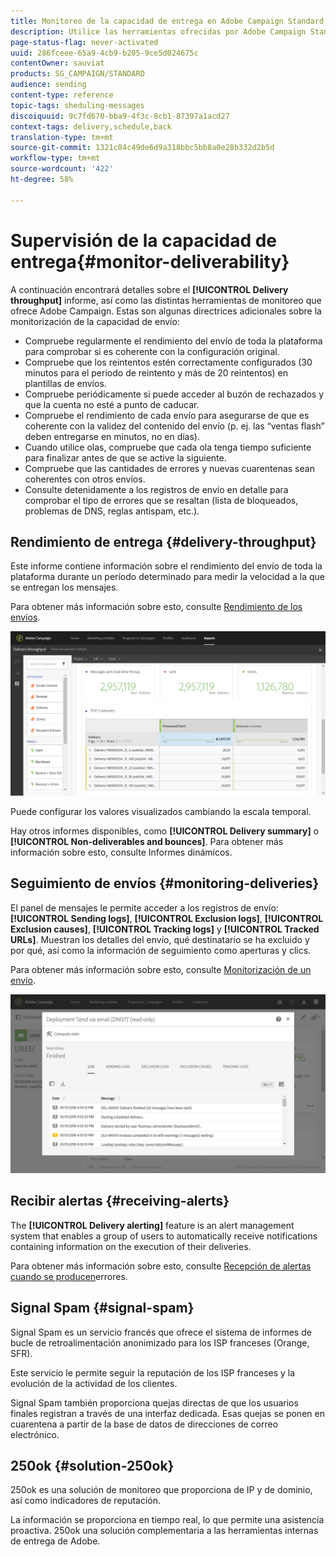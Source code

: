 ```yaml
---
title: Monitoreo de la capacidad de entrega en Adobe Campaign Standard
description: Utilice las herramientas ofrecidas por Adobe Campaign Standard para supervisar la capacidad de entrega de su plataforma.
page-status-flag: never-activated
uuid: 286fceee-65a9-4cb9-b205-9ce5d024675c
contentOwner: sauviat
products: SG_CAMPAIGN/STANDARD
audience: sending
content-type: reference
topic-tags: sheduling-messages
discoiquuid: 9c7fd670-bba9-4f3c-8cb1-87397a1acd27
context-tags: delivery,schedule,back
translation-type: tm+mt
source-git-commit: 1321c84c49de6d9a318bbc5bb8a0e28b332d2b5d
workflow-type: tm+mt
source-wordcount: '422'
ht-degree: 58%

---
```



# Supervisión de la capacidad de entrega{#monitor-deliverability}

A continuación encontrará detalles sobre el **[!UICONTROL Delivery throughput]** informe, así como las distintas herramientas de monitoreo que ofrece Adobe Campaign. Estas son algunas directrices adicionales sobre la monitorización de la capacidad de envío:
* Compruebe regularmente el rendimiento del envío de toda la plataforma para comprobar si es coherente con la configuración original.
* Compruebe que los reintentos estén correctamente configurados (30 minutos para el periodo de reintento y más de 20 reintentos) en plantillas de envíos.
* Compruebe periódicamente si puede acceder al buzón de rechazados y que la cuenta no esté a punto de caducar.
* Compruebe el rendimiento de cada envío para asegurarse de que es coherente con la validez del contenido del envío (p. ej. las “ventas flash” deben entregarse en minutos, no en días).
* Cuando utilice olas, compruebe que cada ola tenga tiempo suficiente para finalizar antes de que se active la siguiente.
* Compruebe que las cantidades de errores y nuevas cuarentenas sean coherentes con otros envíos.
* Consulte detenidamente a los registros de envío en detalle para comprobar el tipo de errores que se resaltan (lista de bloqueados, problemas de DNS, reglas antispam, etc.).

## Rendimiento de entrega {#delivery-throughput}

Este informe contiene información sobre el rendimiento del envío de toda la plataforma durante un período determinado para medir la velocidad a la que se entregan los mensajes.

Para obtener más información sobre esto, consulte [Rendimiento de los envíos](../../reporting/using/delivery-throughput.md).

![](assets/delivery_reports_1.png)

Puede configurar los valores visualizados cambiando la escala temporal.

Hay otros informes disponibles, como **[!UICONTROL Delivery summary]** o **[!UICONTROL Non-deliverables and bounces]**. Para obtener más información sobre esto, consulte Informes [](../../reporting/using/about-dynamic-reports.md)dinámicos.

## Seguimiento de envíos {#monitoring-deliveries}

El panel de mensajes le permite acceder a los registros de envío: **[!UICONTROL Sending logs]**, **[!UICONTROL Exclusion logs]**, **[!UICONTROL Exclusion causes]**, **[!UICONTROL Tracking logs]** y **[!UICONTROL Tracked URLs]**. Muestran los detalles del envío, qué destinatario se ha excluido y por qué, así como la información de seguimiento como aperturas y clics.

Para obtener más información sobre esto, consulte [Monitorización de un envío](../../sending/using/monitoring-a-delivery.md).

![](assets/sending_delivery1.png)

## Recibir alertas {#receiving-alerts}

The **[!UICONTROL Delivery alerting]** feature is an alert management system that enables a group of users to automatically receive notifications containing information on the execution of their deliveries.

Para obtener más información sobre esto, consulte [Recepción de alertas cuando se producen](../../sending/using/receiving-alerts-when-failures-happen.md)errores.

## Signal Spam {#signal-spam}

Signal Spam es un servicio francés que ofrece el sistema de informes de bucle de retroalimentación anonimizado para los ISP franceses (Orange, SFR).

Este servicio le permite seguir la reputación de los ISP franceses y la evolución de la actividad de los clientes.

Signal Spam también proporciona quejas directas de que los usuarios finales registran a través de una interfaz dedicada. Esas quejas se ponen en cuarentena a partir de la base de datos de direcciones de correo electrónico.

## 250ok {#solution-250ok}

250ok es una solución de monitoreo que proporciona  de IP y de dominio, así como indicadores de reputación.

La información se proporciona en tiempo real, lo que permite una asistencia proactiva. 250ok una solución complementaria a las herramientas internas de entrega de Adobe.
